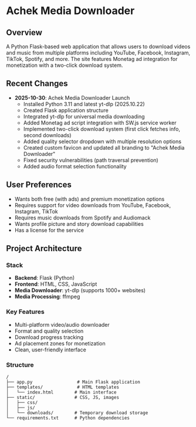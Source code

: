 # Achek Media Downloader

## Overview
A Python Flask-based web application that allows users to download videos and music from multiple platforms including YouTube, Facebook, Instagram, TikTok, Spotify, and more. The site features Monetag ad integration for monetization with a two-click download system.

## Recent Changes
- **2025-10-30**: Achek Media Downloader Launch
  - Installed Python 3.11 and latest yt-dlp (2025.10.22)
  - Created Flask application structure
  - Integrated yt-dlp for universal media downloading
  - Added Monetag ad script integration with SW.js service worker
  - Implemented two-click download system (first click fetches info, second downloads)
  - Added quality selector dropdown with multiple resolution options
  - Created custom favicon and updated all branding to "Achek Media Downloader"
  - Fixed security vulnerabilities (path traversal prevention)
  - Added audio format selection functionality

## User Preferences
- Wants both free (with ads) and premium monetization options
- Requires support for video downloads from YouTube, Facebook, Instagram, TikTok
- Requires music downloads from Spotify and Audiomack
- Wants profile picture and story download capabilities
- Has a license for the service

## Project Architecture
### Stack
- **Backend**: Flask (Python)
- **Frontend**: HTML, CSS, JavaScript
- **Media Downloader**: yt-dlp (supports 1000+ websites)
- **Media Processing**: ffmpeg

### Key Features
- Multi-platform video/audio downloader
- Format and quality selection
- Download progress tracking
- Ad placement zones for monetization
- Clean, user-friendly interface

### Structure
```
/
├── app.py                 # Main Flask application
├── templates/             # HTML templates
│   └── index.html        # Main interface
├── static/               # CSS, JS, images
│   ├── css/
│   ├── js/
│   └── downloads/        # Temporary download storage
└── requirements.txt      # Python dependencies
```
